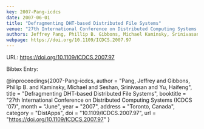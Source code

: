 ```yaml
---
key: 2007-Pang-icdcs
date: 2007-06-01
title: "Defragmenting DHT-based Distributed File Systems"
venue: "27th International Conference on Distributed Computing Systems (ICDCS '07)"
authors: Jeffrey Pang, Phillip B. Gibbons, Michael Kaminsky, Srinivasan Seshan and Haifeng Yu
webpage: https://doi.org/10.1109/ICDCS.2007.97
---
```


URL: https://doi.org/10.1109/ICDCS.2007.97

Bibtex Entry:

@inproceedings{2007-Pang-icdcs,
    author = "Pang, Jeffrey and Gibbons, Phillip B. and Kaminsky, Michael and Seshan, Srinivasan and Yu, Haifeng",
    title = "Defragmenting DHT-based Distributed File Systems",
    booktitle = "27th International Conference on Distributed Computing Systems (ICDCS '07)",
    month = "June",
    year = "2007",
    address = "Toronto, Canada",
    category = "DistApps",
    doi = "10.1109/ICDCS.2007.97",
    url = "https://doi.org/10.1109/ICDCS.2007.97"
}

